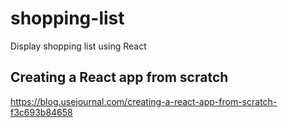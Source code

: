 # shopping-list
Display shopping list using React

## Creating a React app from scratch
https://blog.usejournal.com/creating-a-react-app-from-scratch-f3c693b84658

